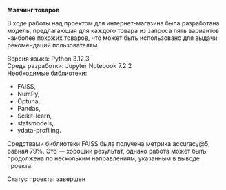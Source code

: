 **Мэтчинг товаров**

В ходе работы над проектом для интернет-магазина была разработана модель, предлагающая для каждого товара из запроса пять вариантов наиболее похожих товаров, что может быть использовано для выдачи рекомендаций пользователям.

Версия языка: Python 3.12.3  
Среда разработки: Jupyter Notebook 7.2.2  
Необходимые библиотеки:

* FAISS,
* NumPy,
* Optuna,
* Pandas,
* Scikit-learn,
* statsmodels,
* ydata-profiling.

 Средствами библиотеки FAISS была получена метрика accuracy@5, равная 79%. Это — хороший результат, однако работа может быть продолжена по нескольким направлениям, указанным в выводе проекта.
 
 Статус проекта: завершен
